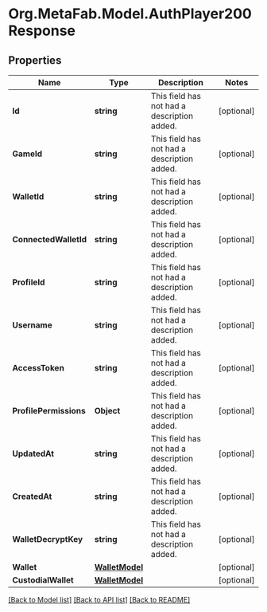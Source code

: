 
# Org.MetaFab.Model.AuthPlayer200Response

## Properties

Name | Type | Description | Notes
------------ | ------------- | ------------- | -------------
**Id** | **string** | This field has not had a description added. | [optional] 
**GameId** | **string** | This field has not had a description added. | [optional] 
**WalletId** | **string** | This field has not had a description added. | [optional] 
**ConnectedWalletId** | **string** | This field has not had a description added. | [optional] 
**ProfileId** | **string** | This field has not had a description added. | [optional] 
**Username** | **string** | This field has not had a description added. | [optional] 
**AccessToken** | **string** | This field has not had a description added. | [optional] 
**ProfilePermissions** | **Object** | This field has not had a description added. | [optional] 
**UpdatedAt** | **string** | This field has not had a description added. | [optional] 
**CreatedAt** | **string** | This field has not had a description added. | [optional] 
**WalletDecryptKey** | **string** | This field has not had a description added. | [optional] 
**Wallet** | [**WalletModel**](WalletModel.md) |  | [optional] 
**CustodialWallet** | [**WalletModel**](WalletModel.md) |  | [optional] 

[[Back to Model list]](../README.md#documentation-for-models)
[[Back to API list]](../README.md#documentation-for-api-endpoints)
[[Back to README]](../README.md)

